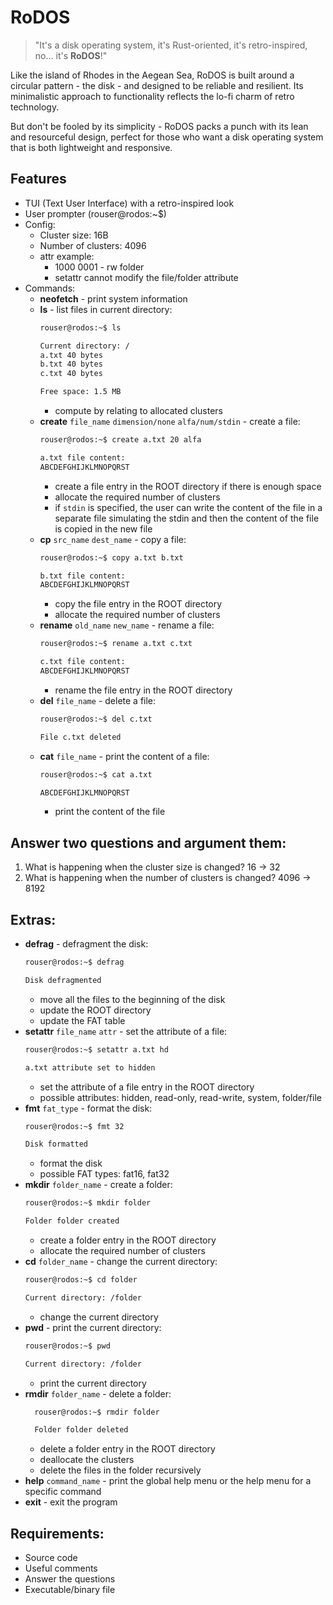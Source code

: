 # RoDOS

> "It's a disk operating system, it's Rust-oriented, it's retro-inspired, no... it's **RoDOS**!"

Like the island of Rhodes in the Aegean Sea, RoDOS is built around a circular pattern - the disk - and designed to be reliable and resilient. 
Its minimalistic approach to functionality reflects the lo-fi charm of retro technology. 

But don't be fooled by its simplicity - RoDOS packs a punch with its lean and resourceful design, perfect for those who want a disk operating system that is both lightweight and responsive.

## Features
- TUI (Text User Interface) with a retro-inspired look
- User prompter (rouser@rodos:~$)
- Config:
  - Cluster size: 16B
  - Number of clusters: 4096
  - attr example:
    - 1000 0001 - rw folder
    - setattr cannot modify the file/folder attribute
- Commands:
  - **neofetch** - print system information
  - **ls** - list files in current directory:
    ```bash
    rouser@rodos:~$ ls
    
    Current directory: /
    a.txt 40 bytes
    b.txt 40 bytes
    c.txt 40 bytes
    
    Free space: 1.5 MB 
    ```
    - compute by relating to allocated clusters
  - **create** `file_name` `dimension/none` `alfa/num/stdin` - create a file:
    ```bash
    rouser@rodos:~$ create a.txt 20 alfa
    
    a.txt file content:
    ABCDEFGHIJKLMNOPQRST
    ```
    - create a file entry in the ROOT directory if there is enough space
    - allocate the required number of clusters
    - if `stdin` is specified, the user can write the content of the file in a separate file simulating the stdin
    and then the content of the file is copied in the new file
  - **cp** `src_name` `dest_name` - copy a file:
    ```bash
    rouser@rodos:~$ copy a.txt b.txt
    
    b.txt file content:
    ABCDEFGHIJKLMNOPQRST
    ```
    - copy the file entry in the ROOT directory
    - allocate the required number of clusters
  - **rename** `old_name` `new_name` - rename a file:
    ```bash
    rouser@rodos:~$ rename a.txt c.txt
    
    c.txt file content:
    ABCDEFGHIJKLMNOPQRST
    ```
    - rename the file entry in the ROOT directory
  - **del** `file_name` - delete a file:
    ```bash
    rouser@rodos:~$ del c.txt
  
    File c.txt deleted
    ```
  - **cat** `file_name` - print the content of a file:
    ```bash
    rouser@rodos:~$ cat a.txt
    
    ABCDEFGHIJKLMNOPQRST
    ```
    - print the content of the file
    
## Answer two questions and argument them:
1. What is happening when the cluster size is changed? 16 -> 32
2. What is happening when the number of clusters is changed? 4096 -> 8192

## Extras:
- **defrag** - defragment the disk:
  ```bash
  rouser@rodos:~$ defrag
  
  Disk defragmented
  ```
  - move all the files to the beginning of the disk
  - update the ROOT directory
  - update the FAT table
- **setattr** `file_name` `attr` - set the attribute of a file:
  ```bash
  rouser@rodos:~$ setattr a.txt hd
  
  a.txt attribute set to hidden
  ```
  - set the attribute of a file entry in the ROOT directory
  - possible attributes: hidden, read-only, read-write, system, folder/file
- **fmt** `fat_type` - format the disk:
  ```bash
  rouser@rodos:~$ fmt 32
  
  Disk formatted
  ```
  - format the disk
  - possible FAT types: fat16, fat32
- **mkdir** `folder_name` - create a folder:
  ```bash
  rouser@rodos:~$ mkdir folder
  
  Folder folder created
  ```
  - create a folder entry in the ROOT directory
  - allocate the required number of clusters
- **cd** `folder_name` - change the current directory:
  ```bash
  rouser@rodos:~$ cd folder
  
  Current directory: /folder
  ```
  - change the current directory
- **pwd** - print the current directory:
  ```bash
  rouser@rodos:~$ pwd
  
  Current directory: /folder
  ```
  - print the current directory
- **rmdir** `folder_name` - delete a folder:
  ```bash
    rouser@rodos:~$ rmdir folder
  
    Folder folder deleted
    ```
    - delete a folder entry in the ROOT directory
    - deallocate the clusters
    - delete the files in the folder recursively
- **help** `command_name` - print the global help menu or the help menu for a specific command
- **exit** - exit the program


## Requirements:
- Source code
- Useful comments
- Answer the questions
- Executable/binary file